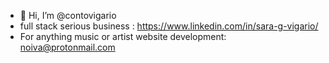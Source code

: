- 👋 Hi, I’m @contovigario
- full stack serious business : https://www.linkedin.com/in/sara-g-vigario/
- For anything music or artist website development: noiva@protonmail.com

<!---
contovigario/contovigario is a ✨ special ✨ repository because its `README.md` (this file) appears on your GitHub profile.
You can click the Preview link to take a look at your changes.
--->
